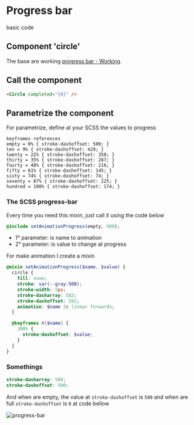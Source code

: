 # Progress bar

basic code

## Component 'circle'

The base are working [progress bar - Working](https://github.com/brunosilva/progress-bar/issues/2#issue-1031801996).

## Call the component

```html
<Circle completed="{6}" />
```

## Parametrize the component

For parametrize, define at your SCSS the values to progress

```
keyframes references
empty = 0% { stroke-dashoffset: 500; }
ten = 9% { stroke-dashoffset: 429; }
twenty = 22% { stroke-dashoffset: 358; }
thirty = 35% { stroke-dashoffset: 287; }
fourty = 48% { stroke-dashoffset: 216; }
fifty = 61% { stroke-dashoffset: 145; }
sixty = 74% { stroke-dashoffset: 74; }
seventy = 87% { stroke-dashoffset: 225; }
hundred = 100% { stroke-dashoffset: 174; }
```

### The SCSS progress-bar

Every time you need this mixin, just call it using the code below

```scss
@include setAnimationProgress(empty, 500);
```

- 1° parameter: is name to animation
- 2° parameter: is value to change at progress

For make animation I create a mixin

```scss
@mixin setAnimationProgress($name, $value) {
  circle {
    fill: none;
    stroke: var(--gray-500);
    stroke-width: 5px;
    stroke-dasharray: 582;
    stroke-dashoffset: 582;
    animation: $name 2s linear forwards;
  }

  @keyframes #{$name} {
    100% {
      stroke-dashoffset: $value;
    }
  }
}
```

### Somethings

```scss
stroke-dasharray: 500;
stroke-dashoffset: 500;
```

And when are empty, the value at `stroke-dashoffset` is `500` and when are full `stroke-dashoffset` is `0` at code bellow

![progress-bar](https://user-images.githubusercontent.com/17436856/138360317-27c06326-2aab-4e32-bfe7-2c5f39b168ab.png)
